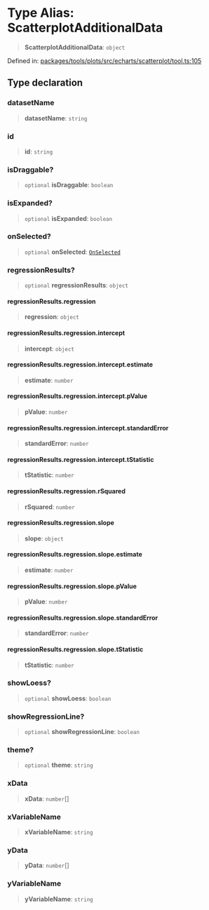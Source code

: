 # Type Alias: ScatterplotAdditionalData

> **ScatterplotAdditionalData**: `object`

Defined in: [packages/tools/plots/src/echarts/scatterplot/tool.ts:105](https://github.com/GeoDaCenter/openassistant/blob/28e38a23cf528ccfe10391135d12fba8d3e385da/packages/tools/plots/src/echarts/scatterplot/tool.ts#L105)

## Type declaration

### datasetName

> **datasetName**: `string`

### id

> **id**: `string`

### isDraggable?

> `optional` **isDraggable**: `boolean`

### isExpanded?

> `optional` **isExpanded**: `boolean`

### onSelected?

> `optional` **onSelected**: [`OnSelected`](OnSelected.md)

### regressionResults?

> `optional` **regressionResults**: `object`

#### regressionResults.regression

> **regression**: `object`

#### regressionResults.regression.intercept

> **intercept**: `object`

#### regressionResults.regression.intercept.estimate

> **estimate**: `number`

#### regressionResults.regression.intercept.pValue

> **pValue**: `number`

#### regressionResults.regression.intercept.standardError

> **standardError**: `number`

#### regressionResults.regression.intercept.tStatistic

> **tStatistic**: `number`

#### regressionResults.regression.rSquared

> **rSquared**: `number`

#### regressionResults.regression.slope

> **slope**: `object`

#### regressionResults.regression.slope.estimate

> **estimate**: `number`

#### regressionResults.regression.slope.pValue

> **pValue**: `number`

#### regressionResults.regression.slope.standardError

> **standardError**: `number`

#### regressionResults.regression.slope.tStatistic

> **tStatistic**: `number`

### showLoess?

> `optional` **showLoess**: `boolean`

### showRegressionLine?

> `optional` **showRegressionLine**: `boolean`

### theme?

> `optional` **theme**: `string`

### xData

> **xData**: `number`[]

### xVariableName

> **xVariableName**: `string`

### yData

> **yData**: `number`[]

### yVariableName

> **yVariableName**: `string`
